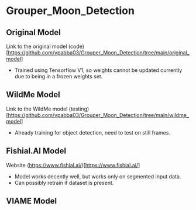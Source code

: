 # Grouper_Moon_Detection

## Original Model
Link to the original model (code)[https://github.com/vpabba03/Grouper_Moon_Detection/tree/main/original_model]
- Trained using Tensorflow V1, so weights cannot be updated currently due to being in a frozen weights set.

## WildMe Model
Link to the WildMe model (testing)[https://github.com/vpabba03/Grouper_Moon_Detection/tree/main/wildme_model]
- Already training for object detection, need to test on still frames.

## Fishial.AI Model
Website (https://www.fishial.ai/)[https://www.fishial.ai/]
- Model works decently well, but works only on segmented input data.
- Can possibly retrain if dataset is present.

## VIAME Model
